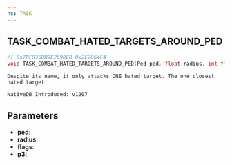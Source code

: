 ```yaml
---
ns: TASK
---
```

## TASK_COMBAT_HATED_TARGETS_AROUND_PED

```c
// 0x7BF835BB9E2698C8 0x2E7064E4
void TASK_COMBAT_HATED_TARGETS_AROUND_PED(Ped ped, float radius, int flags, Any p3);
```

```
Despite its name, it only attacks ONE hated target. The one closest hated target.

NativeDB Introduced: v1207
```

## Parameters
* **ped**:
* **radius**:
* **flags**:
* **p3**:
